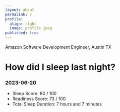 ```yaml
---
layout: about
permalink: /
profile:
  align: right
  image: profile.jpeg
published: true
---
```


Amazon Software Development Engineer, Austin TX

# How did I sleep last night? 
### 2023-06-20
- Sleep Score: 80 / 100
- Readiness Score: 73 / 100 
- Total Sleep Duration: 7 hours and 7 minutes
